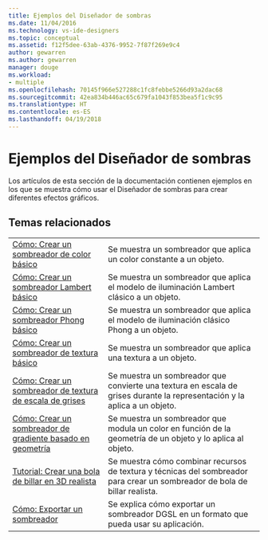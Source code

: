 ```yaml
---
title: Ejemplos del Diseñador de sombras
ms.date: 11/04/2016
ms.technology: vs-ide-designers
ms.topic: conceptual
ms.assetid: f12f5dee-63ab-4376-9952-7f87f269e9c4
author: gewarren
ms.author: gewarren
manager: douge
ms.workload:
- multiple
ms.openlocfilehash: 70145f966e527288c1fc8febbe5266d93a2dac68
ms.sourcegitcommit: 42ea834b446ac65c679fa1043f853bea5f1c9c95
ms.translationtype: HT
ms.contentlocale: es-ES
ms.lasthandoff: 04/19/2018
---
```

# <a name="shader-designer-examples"></a>Ejemplos del Diseñador de sombras

Los artículos de esta sección de la documentación contienen ejemplos en los que se muestra cómo usar el Diseñador de sombras para crear diferentes efectos gráficos.

## <a name="related-topics"></a>Temas relacionados

|||
|-|-|
|[Cómo: Crear un sombreador de color básico](../designers/how-to-create-a-basic-color-shader.md)|Se muestra un sombreador que aplica un color constante a un objeto.|
|[Cómo: Crear un sombreador Lambert básico](../designers/how-to-create-a-basic-lambert-shader.md)|Se muestra un sombreador que aplica el modelo de iluminación Lambert clásico a un objeto.|
|[Cómo: Crear un sombreador Phong básico](../designers/how-to-create-a-basic-phong-shader.md)|Se muestra un sombreador que aplica el modelo de iluminación clásico Phong a un objeto.|
|[Cómo: Crear un sombreador de textura básico](../designers/how-to-create-a-basic-texture-shader.md)|Se muestra un sombreador que aplica una textura a un objeto.|
|[Cómo: Crear un sombreador de textura de escala de grises](../designers/how-to-create-a-grayscale-texture-shader.md)|Se muestra un sombreador que convierte una textura en escala de grises durante la representación y la aplica a un objeto.|
|[Cómo: Crear un sombreador de gradiente basado en geometría](../designers/how-to-create-a-geometry-based-gradient-shader.md)|Se muestra un sombreador que modula un color en función de la geometría de un objeto y lo aplica al objeto.|
|[Tutorial: Crear una bola de billar en 3D realista](../designers/walkthrough-creating-a-realistic-3-d-billiard-ball.md)|Se muestra cómo combinar recursos de textura y técnicas del sombreador para crear un sombreador de bola de billar realista.|
|[Cómo: Exportar un sombreador](../designers/how-to-export-a-shader.md)|Se explica cómo exportar un sombreador DGSL en un formato que pueda usar su aplicación.|